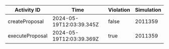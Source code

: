 | Activity ID | Time | Violation | Simulation |
| --- | --- | --- | --- |
| createProposal | 2024-05-19T12:03:39.345Z | false | 2011359 |
| executeProposal | 2024-05-19T12:03:39.369Z | true | 2011359 |